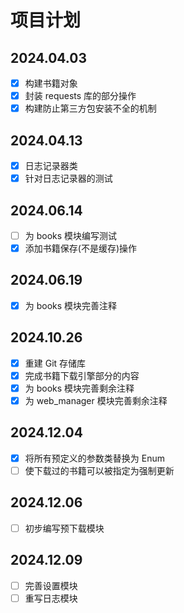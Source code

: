 # 项目计划

## 2024.04.03
+ [x] 构建书籍对象
+ [x] 封装 requests 库的部分操作
+ [x] 构建防止第三方包安装不全的机制

## 2024.04.13
+ [x] 日志记录器类
+ [x] 针对日志记录器的测试

## 2024.06.14
+ [ ] 为 books 模块编写测试
+ [x] 添加书籍保存(不是缓存)操作

## 2024.06.19
+ [x] 为 books 模块完善注释

## 2024.10.26
+ [x] 重建 Git 存储库
+ [x] 完成书籍下载引擎部分的内容
+ [x] 为 books 模块完善剩余注释
+ [x] 为 web_manager 模块完善剩余注释

## 2024.12.04
+ [x] 将所有预定义的参数类替换为 Enum
+ [ ] 使下载过的书籍可以被指定为强制更新

## 2024.12.06
+ [ ] 初步编写预下载模块

## 2024.12.09
+ [ ] 完善设置模块
+ [ ] 重写日志模块